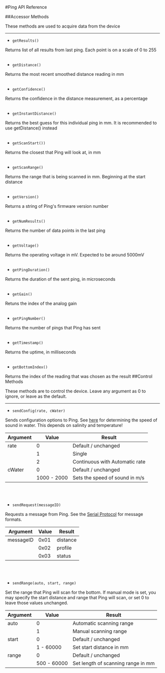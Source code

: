 #Ping API Reference

##Accessor Methods

These methods are used to acquire data from the device

-----

* `getResults()`

Returns list of all results from last ping. Each point is on a scale of 0 to 255
<br/>
<br/>

* `getDistance()`

Returns the most recent smoothed distance reading in mm
<br/>
<br/>

* `getConfidence()`

Returns the confidence in the distance measurement, as a percentage
<br/>
<br/>

* `getInstantDistance()`

Returns the best guess for this individual ping in mm. It is recommended to use getDistance() instead
<br/>
<br/>

* `getScanStart())`

Returns the closest that Ping will look at, in mm
<br/>
<br/>

* `getScanRange()`

Returns the range that is being scanned in mm. Beginning at the start distance
<br/>
<br/>

* `getVersion()`

Returns a string of Ping's firmware version number
<br/>
<br/>

* `getNumResults()`

Returns the number of data points in the last ping
<br/>
<br/>

* `getVoltage()`

Returns the operating voltage in mV. Expected to be around 5000mV
<br/>
<br/>

* `getPingDuration()`

Returns the duration of the sent ping, in microseconds
<br/>
<br/>

* `getGain()`

Retuns the index of the analog gain
<br/>
<br/>

* `getPingNumber()`

Returns the number of pings that Ping has sent
<br/>
<br/>

* `getTimestamp()`

Returns the uptime, in milliseconds
<br/>
<br/>

* `getBottomIndex()`

Returns the index of the reading that was chosen as the result
##Control Methods

These methods are to control the device. Leave any argument as 0 to ignore, or leave as the default.

-----

* `sendConfig(rate, cWater)`

Sends configuration options to Ping. See [here](http://keisan.casio.com/exec/system/1258122391) for determining the speed of sound in water. This depends on salinity and temperature!

|    Argument     |    Value    |             Result             |
|-----------------|-------------|--------------------------------|
| rate            | 0           | Default / unchanged            |
|                 | 1           | Single                         |
|                 | 2           | Continuous with Automatic rate |
| cWater          | 0           | Default / unchanged            |
|                 | 1000 - 2000 | Sets the speed of sound in m/s |

<br/>
<br/>

* `sendRequest(messageID)`

Requests a message from Ping. See the [Serial Protocol](http://github.com/bluerobotics/ping-python/blob/master/docs/Format.md) for message formats.

|      Argument      | Value |  Result  |
|--------------------|-------|----------|
| messageID          | 0x01  | distance |
|                    | 0x02  | profile  |
|                    | 0x03  | status   |


<br/>
<br/>


* `sendRange(auto, start, range)`

Set the range that Ping will scan for the bottom. If manual mode is set, you may specify the start distance and range that Ping will scan, or set 0 to leave those values unchanged.

|    Argument    |   Value     |               Result               |
|----------------|-------------|------------------------------------|
| auto           | 0           | Automatic scanning range           |
|                | 1           | Manual scanning range              |
| start          | 0           | Default / unchanged                |
|                | 1 - 60000   | Set start distance in mm              |
| range          | 0           | Default / unchanged                |
|                | 500 - 60000 | Set length of scanning range in mm |

<br/>
<br/>
